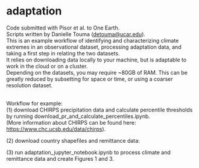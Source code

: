 # adaptation
Code submitted with Pisor et al. to One Earth.<br>
Scripts written by Danielle Touma (detouma@ucar.edu).<br>
This is an example workflow of identifying and characterizing climate extremes in an observational dataset, processing adaptation data, and taking a first step in relating the two datasets.<br>
It relies on downloading data locally to your machine, but is adaptable to work in the cloud or on a cluster.<br>
Depending on the datasets, you may require ~80GB of RAM. This can be greatly reduced by subsetting for space or time, or using a coarser resolution dataset. <br><br>

Workflow for example: <br>
(1) download CHIRPS precipitation data and calculate percentile thresholds by running download_pr_and_calculate_percentiles.ipynb. <br>
(More information about CHIRPS can be found here: https://www.chc.ucsb.edu/data/chirps). <br>

(2) download country shapefiles and remittance data:
<br>

(3) run adaptation_jupyter_notebook.ipynb to process climate and remittance data and create Figures 1 and 3.


